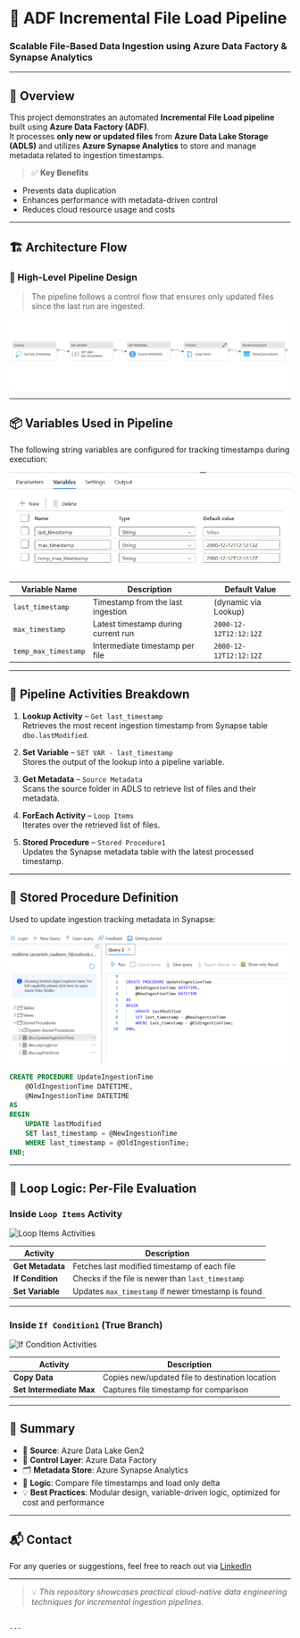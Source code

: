 # 🚀 ADF Incremental File Load Pipeline  
### Scalable File-Based Data Ingestion using Azure Data Factory & Synapse Analytics

---

## 📌 Overview

This project demonstrates an automated **Incremental File Load pipeline** built using **Azure Data Factory (ADF)**.  
It processes **only new or updated files** from **Azure Data Lake Storage (ADLS)** and utilizes **Azure Synapse Analytics** to store and manage metadata related to ingestion timestamps.

> ✅ **Key Benefits**  
- Prevents data duplication  
- Enhances performance with metadata-driven control  
- Reduces cloud resource usage and costs

---

## 🏗️ Architecture Flow

### 📍 High-Level Pipeline Design  
> The pipeline follows a control flow that ensures only updated files since the last run are ingested.

![ADF Main Pipeline](1-Master.png)

---

## 📦 Variables Used in Pipeline  
The following string variables are configured for tracking timestamps during execution:

![Pipeline Variables](Pipeline_var.png)

| Variable Name       | Description                                  | Default Value              |
|---------------------|----------------------------------------------|----------------------------|
| `last_timestamp`    | Timestamp from the last ingestion            | (dynamic via Lookup)       |
| `max_timestamp`     | Latest timestamp during current run          | `2000-12-12T12:12:12Z`     |
| `temp_max_timestamp`| Intermediate timestamp per file              | `2000-12-12T12:12:12Z`     |

---

## 🔄 Pipeline Activities Breakdown

1. **Lookup Activity** – `Get last_timestamp`  
   Retrieves the most recent ingestion timestamp from Synapse table `dbo.lastModified`.

2. **Set Variable** – `SET VAR - last_timestamp`  
   Stores the output of the lookup into a pipeline variable.

3. **Get Metadata** – `Source Metadata`  
   Scans the source folder in ADLS to retrieve list of files and their metadata.

4. **ForEach Activity** – `Loop Items`  
   Iterates over the retrieved list of files.

5. **Stored Procedure** – `Stored Procedure1`  
   Updates the Synapse metadata table with the latest processed timestamp.

---

## 🧠 Stored Procedure Definition  
Used to update ingestion tracking metadata in Synapse:

![Stored Procedure Script](Stored_Procedure.png)

```sql
CREATE PROCEDURE UpdateIngestionTime  
    @OldIngestionTime DATETIME,  
    @NewIngestionTime DATETIME  
AS  
BEGIN  
    UPDATE lastModified  
    SET last_timestamp = @NewIngestionTime  
    WHERE last_timestamp = @OldIngestionTime;  
END;
````

---

## 🔁 Loop Logic: Per-File Evaluation

### Inside `Loop Items` Activity

![Loop Items Activities](2-Loop-Items-CHILD_PL.png)

| Activity         | Description                                         |
| ---------------- | --------------------------------------------------- |
| **Get Metadata** | Fetches last modified timestamp of each file        |
| **If Condition** | Checks if the file is newer than `last_timestamp`   |
| **Set Variable** | Updates `max_timestamp` if newer timestamp is found |

---

### Inside `If Condition1` (True Branch)

![If Condition Activities](3-If_Condition_1-CHILD.png)

| Activity                 | Description                                     |
| ------------------------ | ----------------------------------------------- |
| **Copy Data**            | Copies new/updated file to destination location |
| **Set Intermediate Max** | Captures file timestamp for comparison          |

---

## 🧾 Summary

* 📁 **Source**: Azure Data Lake Gen2
* 📌 **Control Layer**: Azure Data Factory
* 🗂️ **Metadata Store**: Azure Synapse Analytics
* 🔁 **Logic**: Compare file timestamps and load only delta
* 💡 **Best Practices**: Modular design, variable-driven logic, optimized for cost and performance

---

## 📬 Contact

For any queries or suggestions, feel free to reach out via [LinkedIn](https://www.linkedin.com/in/arzanish-yusuf-nadeem/)

---

> 💡 *This repository showcases practical cloud-native data engineering techniques for incremental ingestion pipelines.*

```

---
